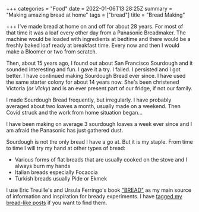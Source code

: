 +++
categories = "Food"
date = 2022-01-06T13:28:25Z
summary = "Making amazing bread at home"
tags = ["bread"]
title = "Bread Making"

+++
I've made bread at home on and off for about 28 years. For most of that time it was a loaf every other day from a Panasonic Breadmaker. The machine would be loaded with ingredients at bedtime and there would be a freshly baked loaf ready at breakfast time. Every now and then I would make a Bloomer or two from scratch.

Then, about 15 years ago, I found out about San Francisco Sourdough and it sounded interesting and fun. I gave it a try. I failed. I persisted and I got better. I have continued making Sourdough Bread ever since. I have used the same starter colony for about 14 years now. She's been christened Victoria (_or Vicky_) and is an ever present part of our fridge, if not our family.

I made Sourdough Bread frequently, but irregularly. I have probably averaged about two loaves a month, usually made on a weekend. Then Covid struck and the work from home situation began...

I have been making on average 3 sourdough loaves a week ever since and I am afraid the Panasonic has just gathered dust.

Sourdough is not the only bread I have a go at. But it is my staple. From time to time I will try my hand at other types of bread:

* Various forms of flat breads that are usually cooked on the stove and I always burn my hands
* Italian breads especially Focaccia
* Turkish breads usually Pide or Ekmek

I use Eric Treuille's and Ursula Ferringo's book ["BREAD"](https://amazon.co.uk/Bread-Eric-Treuille/dp/075130607X) as my main source of information and inspiration for bready experiments. I have [tagged my bread-like posts](/tags/bread) if you want to find them.